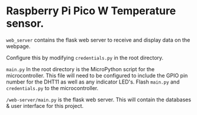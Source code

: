 # Raspberry Pi Pico W Temperature sensor.

`web_server` contains the flask web server to receive and display data on the webpage.

Configure this by modifying `credentials.py` in the root directory. 

`main.py` In the root directory is the MicroPython script for the microcontroller. This file will need to be configured to include the GPIO pin number for the DHT11 as well as any indicator LED's. 
Flash `main.py` and `credentials.py` to the microcontroller.

`/web-server/main.py` is the flask web server. This will contain the databases & user interface for this project. 
